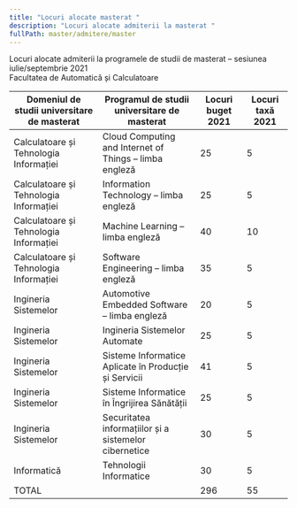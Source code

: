 ```yaml
---
title: "Locuri alocate masterat "
description: "Locuri alocate admiterii la masterat "
fullPath: master/admitere/master
---
```

Locuri alocate admiterii la programele de studii de masterat – sesiunea iulie/septembrie 2021\
Facultatea de Automatică și Calculatoare

| Domeniul de studii universitare de masterat | Programul de studii universitare de masterat           | Locuri buget 2021 | Locuri taxă 2021 |
| ------------------------------------------- | ------------------------------------------------------ | ----------------- | ---------------- |
| Calculatoare și Tehnologia Informației      | Cloud Computing and Internet of Things – limba engleză | 25                | 5                |
| Calculatoare și Tehnologia Informației      | Information Technology – limba engleză                 | 25                | 5                |
| Calculatoare și Tehnologia Informației      | Machine Learning – limba engleză                       | 40                | 10               |
| Calculatoare și Tehnologia Informației      | Software Engineering – limba engleză                   | 35                | 5                |
| Ingineria Sistemelor                        | Automotive Embedded Software – limba engleză           | 20                | 5                |
| Ingineria Sistemelor                        | Ingineria Sistemelor Automate                          | 25                | 5                |
| Ingineria Sistemelor                        | Sisteme Informatice Aplicate în Producție și Servicii  | 41                | 5                |
| Ingineria Sistemelor                        | Sisteme Informatice în Îngrijirea Sănătății            | 25                | 5                |
| Ingineria Sistemelor                        | Securitatea informațiilor și a sistemelor cibernetice  | 30                | 5                |
| Informatică                                 | Tehnologii Informatice                                 | 30                | 5                |
| TOTAL                                       |                                                        | 296               | 55               |